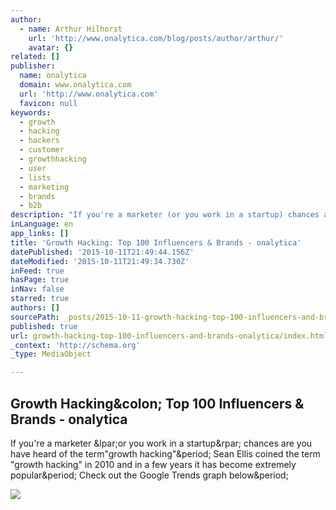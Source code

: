 ```yaml
---
author:
  - name: Arthur Hilhorst
    url: 'http://www.onalytica.com/blog/posts/author/arthur/'
    avatar: {}
related: []
publisher:
  name: onalytica
  domain: www.onalytica.com
  url: 'http://www.onalytica.com'
  favicon: null
keywords:
  - growth
  - hacking
  - hackers
  - customer
  - growthhacking
  - user
  - lists
  - marketing
  - brands
  - b2b
description: "If you're a marketer (or you work in a startup) chances are you have heard of the term\"growth hacking\". Sean Ellis coined the term \"growth hacking\" in 2010 and in a few years it has become extremely popular. Check out the Google Trends graph below."
inLanguage: en
app_links: []
title: 'Growth Hacking: Top 100 Influencers & Brands - onalytica'
datePublished: '2015-10-11T21:49:44.156Z'
dateModified: '2015-10-11T21:49:34.730Z'
inFeed: true
hasPage: true
inNav: false
starred: true
authors: []
sourcePath: _posts/2015-10-11-growth-hacking-top-100-influencers-and-brands-onalytica.md
published: true
url: growth-hacking-top-100-influencers-and-brands-onalytica/index.html
_context: 'http://schema.org'
_type: MediaObject

---
```

<article style=""><h1>Growth Hacking&amp;colon; Top 100 Influencers &amp; Brands - onalytica</h1><p>If you're a marketer &amp;lpar;or you work in a startup&amp;rpar; chances are you have heard of the term"growth hacking"&amp;period; Sean Ellis coined the term "growth hacking" in 2010 and in a few years it has become extremely popular&amp;period; Check out the Google Trends graph below&amp;period;</p><img src="http://www.onalytica.com/wp-content/uploads/2015/08/cover_growth_hacking.jpg" /></article>